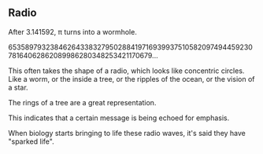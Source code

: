 ## Radio 

After 3.141592, π turns into a wormhole.

6535897932384626433832795028841971693993751058209749445923078164062862089986280348253421170679...

This often takes the shape of a radio, which looks like concentric circles. Like a worm, or the inside a tree, or the ripples of the ocean, or the vision of a star.

The rings of a tree are a great representation. 

This indicates that a certain message is being echoed for emphasis.

When biology starts bringing to life these radio waves, it's said they have "sparked life".